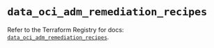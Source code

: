 # `data_oci_adm_remediation_recipes`

Refer to the Terraform Registry for docs: [`data_oci_adm_remediation_recipes`](https://registry.terraform.io/providers/hashicorp/oci/7.19.0/docs/data-sources/adm_remediation_recipes).
